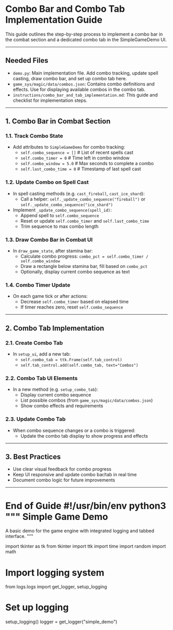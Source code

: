 # Combo Bar and Combo Tab Implementation Guide

This guide outlines the step-by-step process to implement a combo bar in the combat section and a dedicated combo tab in the SimpleGameDemo UI.

---

## Needed Files

- `demo.py`: Main implementation file. Add combo tracking, update spell casting, draw combo bar, and set up combo tab here.
- `game_sys/magic/data/combos.json`: Contains combo definitions and effects. Use for displaying available combos in the combo tab.
- `instructions/combo_bar_and_tab_implementation.md`: This guide and checklist for implementation steps.

---

## 1. Combo Bar in Combat Section

### 1.1. Track Combo State
- Add attributes to `SimpleGameDemo` for combo tracking:
  - `self.combo_sequence = []`  # List of recent spells cast
  - `self.combo_timer = 0`      # Time left in combo window
  - `self.combo_window = 5.0`   # Max seconds to complete a combo
  - `self.last_combo_time = 0`  # Timestamp of last spell cast

### 1.2. Update Combo on Spell Cast
- In spell casting methods (e.g. `cast_fireball`, `cast_ice_shard`):
  - Call a helper: `self._update_combo_sequence("fireball")` or `self._update_combo_sequence("ice_shard")`
- Implement `_update_combo_sequence(spell_id)`:
  - Append spell to `self.combo_sequence`
  - Reset or update `self.combo_timer` and `self.last_combo_time`
  - Trim sequence to max combo length

### 1.3. Draw Combo Bar in Combat UI
- In `draw_game_state`, after stamina bar:
  - Calculate combo progress: `combo_pct = self.combo_timer / self.combo_window`
  - Draw a rectangle below stamina bar, fill based on `combo_pct`
  - Optionally, display current combo sequence as text

### 1.4. Combo Timer Update
- On each game tick or after actions:
  - Decrease `self.combo_timer` based on elapsed time
  - If timer reaches zero, reset `self.combo_sequence`

---

## 2. Combo Tab Implementation

### 2.1. Create Combo Tab
- In `setup_ui`, add a new tab:
  - `self.combo_tab = ttk.Frame(self.tab_control)`
  - `self.tab_control.add(self.combo_tab, text="Combos")`

### 2.2. Combo Tab UI Elements
- In a new method (e.g. `setup_combo_tab`):
  - Display current combo sequence
  - List possible combos (from `game_sys/magic/data/combos.json`)
  - Show combo effects and requirements

### 2.3. Update Combo Tab
- When combo sequence changes or a combo is triggered:
  - Update the combo tab display to show progress and effects

---

## 3. Best Practices
- Use clear visual feedback for combo progress
- Keep UI responsive and update combo bar/tab in real time
- Document combo logic for future improvements

---

**End of Guide**
#!/usr/bin/env python3
"""
Simple Game Demo
===============

A basic demo for the game engine with integrated logging and tabbed interface.
"""

import tkinter as tk
from tkinter import ttk
import time
import random
import math


# Import logging system
from logs.logs import get_logger, setup_logging

# Set up logging
setup_logging()
logger = get_logger("simple_demo")
